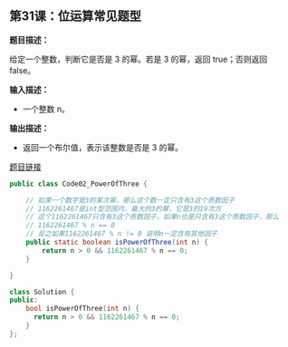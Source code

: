 ## 第31课：位运算常见题型

**题目描述：**

给定一个整数，判断它是否是 3 的幂。若是 3 的幂，返回 true；否则返回 false。

**输入描述：**

- 一个整数 n。

**输出描述：**

- 返回一个布尔值，表示该整数是否是 3 的幂。

[题目链接](https://leetcode.cn/problems/power-of-three/)

```java
public class Code02_PowerOfThree {

	// 如果一个数字是3的某次幂，那么这个数一定只含有3这个质数因子
	// 1162261467是int型范围内，最大的3的幂，它是3的19次方
	// 这个1162261467只含有3这个质数因子，如果n也是只含有3这个质数因子，那么
	// 1162261467 % n == 0
	// 反之如果1162261467 % n != 0 说明n一定含有其他因子
	public static boolean isPowerOfThree(int n) {
		return n > 0 && 1162261467 % n == 0;
	}

}
```

```c++
class Solution {
public:
    bool isPowerOfThree(int n) {
      return n > 0 && 1162261467 % n == 0;  
    }
};
```

